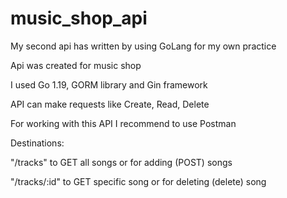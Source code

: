 # music_shop_api

My second api has written by using GoLang for my own practice

Api was created for music shop

I used Go 1.19, GORM library and Gin framework

API can make requests like Create, Read, Delete

For working with this API I recommend to use Postman

Destinations:

"/tracks" to GET all songs or for adding (POST) songs 

"/tracks/:id" to GET specific song or for deleting (delete) song


